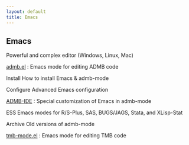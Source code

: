 ```yaml
---
layout: default
title: Emacs
---
```


Emacs
-----

Powerful and complex editor (Windows, Linux, Mac)

[admb.el](admb.el)
: Emacs mode for editing ADMB code  

Install
How to install Emacs & admb-mode

Configure
Advanced Emacs configuration

[ADMB-IDE](/tools/editors/admb-ide)
: Special customization of Emacs in admb-mode  

ESS
Emacs modes for R/S-Plus, SAS, BUGS/JAGS, Stata, and XLisp-Stat

Archive
Old versions of admb-mode

[tmb-mode.el](tmb-mode.el)
: Emacs mode for editing TMB code  
